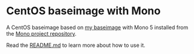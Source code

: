 CentOS baseimage with Mono
================

A CentOS baseimage based on [my baseimage](https://github.com/ajoergensen/baseimage-centos) with Mono 5 installed from the [Mono project repository](http://www.mono-project.com/download/#download-lin).

Read the [README.md](https://github.com/ajoergensen/baseimage-centos/blob/master/README.md) to learn more about how to use it.
